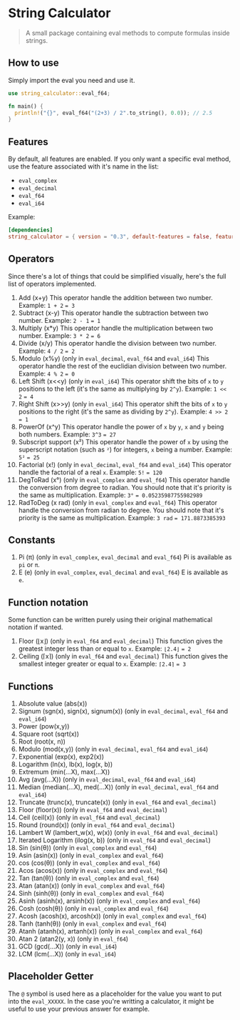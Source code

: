 # String Calculator

> A small package containing eval methods to compute formulas inside strings.

## How to use

Simply import the eval you need and use it.

```rs
use string_calculator::eval_f64;

fn main() {
  println!("{}", eval_f64("(2+3) / 2".to_string(), 0.0)); // 2.5
}
```

## Features

By default, all features are enabled. If you only want a specific eval method, use the feature associated with it's name in the list:
- `eval_complex`
- `eval_decimal`
- `eval_f64`
- `eval_i64`

Example:
```toml
[dependencies]
string_calculator = { version = "0.3", default-features = false, features = ["eval_decimal"] }
```

## Operators

Since there's a lot of things that could be simplified visually, here's the full list of operators implemented.

1. Add (x+y)
  This operator handle the addition between two number.
  Example:
  `1 + 2`
  `= 3`
1. Subtract (x-y)
  This operator handle the subtraction between two number.
  Example:
  `2 - 1`
  `= 1`
1. Multiply (x*y)
  This operator handle the multiplication between two number.
  Example:
  `3 * 2`
  `= 6`
1. Divide (x/y)
  This operator handle the division between two number.
  Example:
  `4 / 2`
  `= 2`
1. Modulo (x%y) (only in `eval_decimal`, `eval_f64` and `eval_i64`)
  This operator handle the rest of the euclidian division between two number.
  Example:
  `4 % 2`
  `= 0`
1. Left Shift (x<<y) (only in `eval_i64`)
  This operator shift the bits of `x` to `y` positions to the left (it's the same as multiplying by `2^y`).
  Example:
  `1 << 2`
  `= 4`
1. Right Shift (x>>y) (only in `eval_i64`)
  This operator shift the bits of `x` to `y` positions to the right (it's the same as dividing by `2^y`).
  Example:
  `4 >> 2`
  `= 1`
1. PowerOf (x^y)
  This operator handle the power of `x` by `y`, `x` and `y` being both numbers.
  Example:
  `3^3`
  `= 27`
1. Subscript support (x²)
  This operator handle the power of `x` by using the superscript notation (such as `²`) for integers, `x` being a number.
  Example:
  `5²`
  `= 25`
1. Factorial (x!) (only in `eval_decimal`, `eval_f64` and `eval_i64`)
  This operator handle the factorial of a real `x`.
  Example:
  `5!`
  `= 120`
1. DegToRad (x°) (only in `eval_complex` and `eval_f64`)
  This operator handle the conversion from degree to radian. You should note that it's priority is the same as multiplication.
  Example:
  `3°`
  `= 0.05235987755982989`
1. RadToDeg (x rad) (only in `eval_complex` and `eval_f64`)
  This operator handle the conversion from radian to degree. You should note that it's priority is the same as multiplication.
  Example:
  `3 rad`
  `= 171.8873385393`

## Constants

1. Pi (π) (only in `eval_complex`, `eval_decimal` and `eval_f64`)
  Pi is available as `pi` or `π`.
1. E (e) (only in `eval_complex`, `eval_decimal` and `eval_f64`)
  E is available as `e`.

## Function notation

Some function can be written purely using their original mathematical notation if wanted.

1. Floor (⌊x⌋) (only in `eval_f64` and `eval_decimal`)
  This function gives the greatest integer less than or equal to `x`.
  Example:
  `⌊2.4⌋`
  `= 2`
1. Ceiling (⌈x⌉) (only in `eval_f64` and `eval_decimal`)
  This function gives the smallest integer greater or equal to `x`.
  Example:
  `⌈2.4⌉`
  `= 3`

## Functions

1. Absolute value (abs(x))
1. Signum (sgn(x), sign(x), signum(x)) (only in `eval_decimal`, `eval_f64` and `eval_i64`)
1. Power (pow(x,y))
1. Square root (sqrt(x))
1. Root (root(x, n))
1. Modulo (mod(x,y)) (only in `eval_decimal`, `eval_f64` and `eval_i64`)
1. Exponential (exp(x), exp2(x))
1. Logarithm (ln(x), lb(x), log(x, b))
1. Extremum (min(...X), max(...X))
1. Avg (avg(...X)) (only in `eval_decimal`, `eval_f64` and `eval_i64`)
1. Median (median(...X), med(...X)) (only in `eval_decimal`, `eval_f64` and `eval_i64`)
1. Truncate (trunc(x), truncate(x)) (only in `eval_f64` and `eval_decimal`)
1. Floor (floor(x)) (only in `eval_f64` and `eval_decimal`)
1. Ceil (ceil(x)) (only in `eval_f64` and `eval_decimal`)
1. Round (round(x)) (only in `eval_f64` and `eval_decimal`)
1. Lambert W (lambert_w(x), w(x)) (only in `eval_f64` and `eval_decimal`)
1. Iterated Logarithm (ilog(x, b)) (only in `eval_f64` and `eval_decimal`)
1. Sin (sin(θ)) (only in `eval_complex` and `eval_f64`)
1. Asin (asin(x)) (only in `eval_complex` and `eval_f64`)
1. cos (cos(θ)) (only in `eval_complex` and `eval_f64`)
1. Acos (acos(x)) (only in `eval_complex` and `eval_f64`)
1. Tan (tan(θ)) (only in `eval_complex` and `eval_f64`)
1. Atan (atan(x)) (only in `eval_complex` and `eval_f64`)
1. Sinh (sinh(θ)) (only in `eval_complex` and `eval_f64`)
1. Asinh (asinh(x), arsinh(x)) (only in `eval_complex` and `eval_f64`)
1. Cosh (cosh(θ)) (only in `eval_complex` and `eval_f64`)
1. Acosh (acosh(x), arcosh(x)) (only in `eval_complex` and `eval_f64`)
1. Tanh (tanh(θ)) (only in `eval_complex` and `eval_f64`)
1. Atanh (atanh(x), artanh(x)) (only in `eval_complex` and `eval_f64`)
1. Atan 2 (atan2(y, x)) (only in `eval_f64`)
1. GCD (gcd(...X)) (only in `eval_i64`)
1. LCM (lcm(...X)) (only in `eval_i64`)

## Placeholder Getter

The `@` symbol is used here as a placeholder for the value you want to put into the `eval_XXXXX`.
In the case you're writting a calculator, it might be useful to use your previous answer for example.

